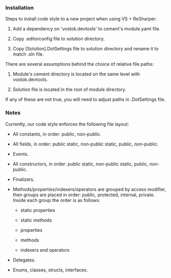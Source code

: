 ### Installation

Steps to install code style to a new project when using VS + ReSharper:

1. Add a dependency on 'vostok.devtools' to cement's module.yaml file.

2. Copy .editorconfig file to solution directory.

3. Copy [Solution].DotSettings file to solution directory and rename it to match .sln file.


There are several assumptions behind the choice of relative file paths:

1. Module's cement directory is located on the same level with vostok.devtools.

2. Solution file is located in the root of module directory.

If any of these are not true, you will need to adjust paths in .DotSettings file.

### Notes

Currently, our code style enforces the following file layout:

* All constants, in order: public, non-public.

* All fields, in order: public static, non-public static, public, non-public.

* Events.

* All constructors, in order: public static, non-public static, public, non-public.

* Finalizers.

* Methods/properties/indexers/operators are grouped by access modifier, then groups are placed in order: public, protected, internal, private. Inside each group the order is as follows:

    - static properties

    - static methods

    - properties

    - methods

    - indexers and operators

* Delegates.

* Enums, classes, structs, interfaces.
